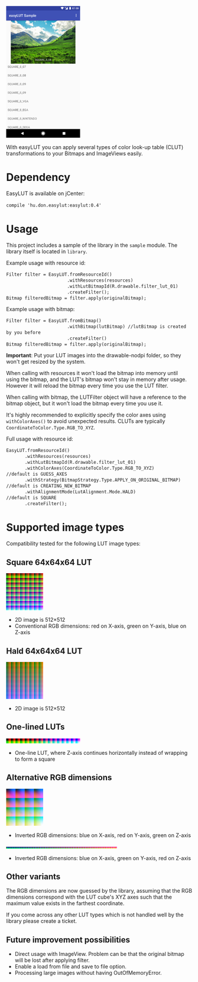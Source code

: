 <img src="screenshot.png" width="200" title="Screenshot" />

With easyLUT you can apply several types of color look-up table (CLUT) transformations to your Bitmaps and ImageViews easily.

# Dependency

EasyLUT is available on jCenter:

`compile 'hu.don.easylut:easylut:0.4'`

# Usage

This project includes a sample of the library in the `sample` module. The library itself is located in `library`.

Example usage with resource id:

    Filter filter = EasyLUT.fromResourceId()
                           .withResources(resources)
                           .withLutBitmapId(R.drawable.filter_lut_01)
                           .createFilter();
    Bitmap filteredBitmap = filter.apply(originalBitmap);

Example usage with bitmap:

    Filter filter = EasyLUT.fromBitmap()
                           .withBitmap(lutBitmap) //lutBitmap is created by you before
                           .createFilter()
    Bitmap filteredBitmap = filter.apply(originalBitmap);

**Important**: Put your LUT images into the drawable-nodpi folder, so they won't get resized by the system.

When calling with resources it won't load the bitmap into memory until using the bitmap, and the LUT's bitmap won't stay in memory after usage. However it will reload the bitmap every time you use the LUT filter.

When calling with bitmap, the LUTFilter object will have a reference to the bitmap object, but it won't load the bitmap every time you use it.

It's highly recommended to explicitly specify the color axes using `withColorAxes()` to avoid unexpected results. CLUTs are typically `CoordinateToColor.Type.RGB_TO_XYZ`.

Full usage with resource id:

    EasyLUT.fromResourceId()
           .withResources(resources)
           .withLutBitmapId(R.drawable.filter_lut_01)
           .withColorAxes(CoordinateToColor.Type.RGB_TO_XYZ)           //default is GUESS_AXES
           .withStrategy(BitmapStrategy.Type.APPLY_ON_ORIGINAL_BITMAP) //default is CREATING_NEW_BITMAP
           .withAlignmentMode(LutAlignment.Mode.HALD)                  //default is SQUARE
           .createFilter();

# Supported image types

Compatibility tested for the following LUT image types:

## Square 64x64x64 LUT

<img src="sample/src/main/res/drawable-nodpi/identity_square_8.png?raw=true" width="100" title="Square 64x64x64 LUT" />

- 2D image is 512×512
 - Conventional RGB dimensions: red on X-axis, green on Y-axis, blue on Z-axis

## Hald 64x64x64 LUT

<img src="sample/src/main/res/drawable-nodpi/identity_hald_8.png?raw=true" width="100" title="Hald 64x64x64 LUT" />

 - 2D image is 512×512

## One-lined LUTs

<img src="sample/src/main/res/drawable-nodpi/filter_wide_4_00.png?raw=true" width="200" title="One-line 16x16x16 LUT" />

- One-line LUT, where Z-axis continues horizontally instead of wrapping to form a square

## Alternative RGB dimensions

<img src="sample/src/main/res/drawable-nodpi/filter_square_4_brg.png?raw=true" width="100" title="Altermative 16x16x16 LUT" />

 - Inverted RGB dimensions: blue on X-axis, red on Y-axis, green on Z-axis

<img src="sample/src/main/res/drawable-nodpi/filter_wide_8_bgr.png?raw=true" width="300" title="Alternative 64x64x64 wide LUT" />

- Inverted RGB dimensions: blue on X-axis, green on Y-axis, red on Z-axis

## Other variants

The RGB dimensions are now guessed by the library, assuming that the RGB dimensions correspond with the LUT cube's XYZ axes such that the maximum value exists in the farthest coordinate.

If you come across any other LUT types which is not handled well by the library please create a ticket.

## Future improvement possibilities

 - Direct usage with ImageView. Problem can be that the original bitmap will be lost after applying filter.
 - Enable a load from file and save to file option. 
 - Processing large images without having OutOfMemoryError.
